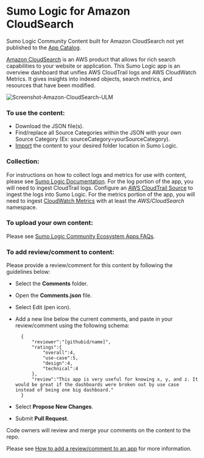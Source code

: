 # Sumo Logic for Amazon CloudSearch
Sumo Logic Community Content built for Amazon CloudSearch not yet published to the [App Catalog](https://help.sumologic.com/docs/integrations/).

[Amazon CloudSearch](https://aws.amazon.com/cloudsearch/) is an AWS product that allows for rich search capabilities to your website or application. This Sumo Logic app is an overview dashboard that unifies AWS CloudTrail logs and AWS CloudWatch Metrics. It gives insights into indexed objects, search metrics, and resources that have been modified.

![Screenshot-Amazon-CloudSearch-ULM](Screenshot-Amazon-CloudSearch-ULM.png)

### To use the content:
- Download the JSON file(s).
- Find/replace all Source Categories within the JSON with your own Source Category (Ex: sourceCategory=yourSourceCategory).
- [Import](https://help.sumologic.com/docs/get-started/library/#import-content) the content to your desired folder location in Sumo Logic.

### Collection:
For instructions on how to collect logs and metrics for use with content, please see [Sumo Logic Documentation](https://help.sumologic.com/docs/send-data/). For the log portion of the app, you will need to ingest CloudTrail logs. Configure an [AWS CloudTrail Source](https://help.sumologic.com/Send-Data/Sources/02Sources-for-Hosted-Collectors/Amazon_Web_Services/AWS_CloudTrail_Source) to ingest the logs into Sumo Logic. For the metrics portion of the app, you will need to ingest [CloudWatch Metrics](https://help.sumologic.com/Metrics/Metrics-Sources/02Amazon-CloudWatch-Source-for-Metrics) with at least the *AWS/CloudSearch* namespace.

### To upload your own content:
Please see [Sumo Logic Community Ecosystem Apps FAQs](https://help.sumologic.com/docs/integrations/community-ecosystem-apps/#faq).

### To add review/comment to content:
Please provide a review/comment for this content by following the guidelines below:

- Select the **Comments** folder.
- Open the **Comments.json** file.
- Select Edit (pen icon).
- Add a new line below the current comments, and paste in your review/comment using the following schema:

        {
            "reviewer":"[githubid/name]",
            "ratings":{
                "overall":4,
                "use-case":5,
                "design":4,
                "technical":4
            },
            "review":"This app is very useful for knowing x, y, and z. It would be great if the dashboards were broken out by use case instead of being one big dashboard."
        }


- Select **Propose New Changes**.
- Submit **Pull Request**.

Code owners will review and merge your comments on the content to the repo.

Please see [How to add a review/comment to an app](https://help.sumologic.com/docs/integrations/community-ecosystem-apps/#how-do-i-add-a-reviewrating-to-an-app) for more information.